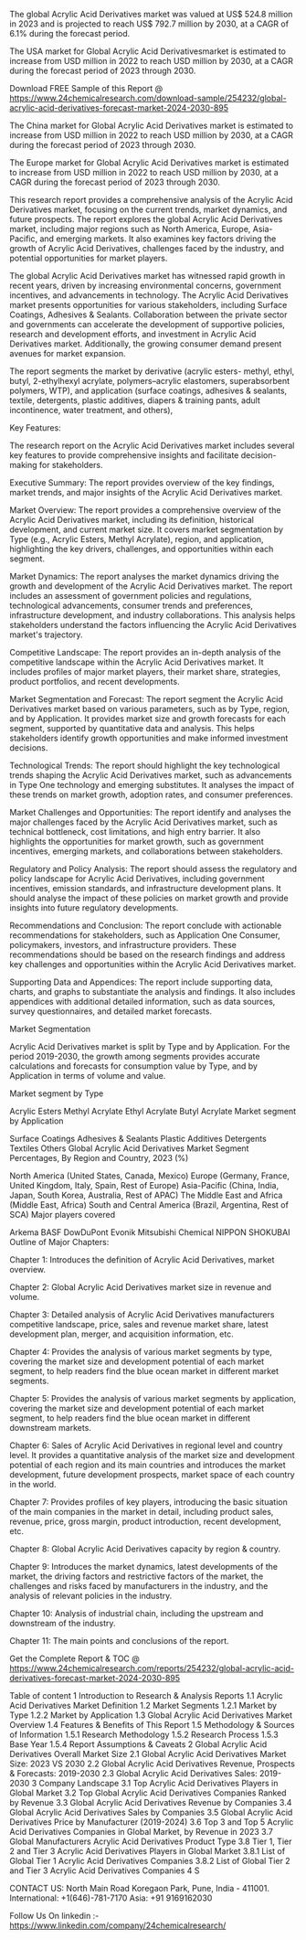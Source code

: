 The global Acrylic Acid Derivatives market was valued at US$ 524.8 million in 2023 and is projected to reach US$ 792.7 million by 2030, at a CAGR of 6.1% during the forecast period.

The USA market for Global  Acrylic Acid Derivativesmarket is estimated to increase from USD million in 2022 to reach USD million by 2030, at a CAGR during the forecast period of 2023 through 2030.

Download FREE Sample of this Report @ https://www.24chemicalresearch.com/download-sample/254232/global-acrylic-acid-derivatives-forecast-market-2024-2030-895

The China market for Global  Acrylic Acid Derivatives market is estimated to increase from USD million in 2022 to reach USD million by 2030, at a CAGR during the forecast period of 2023 through 2030.

The Europe market for Global  Acrylic Acid Derivatives market is estimated to increase from USD million in 2022 to reach USD million by 2030, at a CAGR during the forecast period of 2023 through 2030.

This research report provides a comprehensive analysis of the Acrylic Acid Derivatives market, focusing on the current trends, market dynamics, and future prospects. The report explores the global Acrylic Acid Derivatives market, including major regions such as North America, Europe, Asia-Pacific, and emerging markets. It also examines key factors driving the growth of Acrylic Acid Derivatives, challenges faced by the industry, and potential opportunities for market players.

The global Acrylic Acid Derivatives market has witnessed rapid growth in recent years, driven by increasing environmental concerns, government incentives, and advancements in technology. The Acrylic Acid Derivatives market presents opportunities for various stakeholders, including Surface Coatings, Adhesives & Sealants. Collaboration between the private sector and governments can accelerate the development of supportive policies, research and development efforts, and investment in Acrylic Acid Derivatives market. Additionally, the growing consumer demand present avenues for market expansion.

The report segments the market by derivative (acrylic esters- methyl, ethyl, butyl, 2-ethylhexyl acrylate, polymers–acrylic elastomers, superabsorbent polymers, WTP), and application (surface coatings, adhesives & sealants, textile, detergents, plastic additives, diapers & training pants, adult incontinence, water treatment, and others),

Key Features:

The research report on the Acrylic Acid Derivatives market includes several key features to provide comprehensive insights and facilitate decision-making for stakeholders.

Executive Summary: The report provides overview of the key findings, market trends, and major insights of the Acrylic Acid Derivatives market.

Market Overview: The report provides a comprehensive overview of the Acrylic Acid Derivatives market, including its definition, historical development, and current market size. It covers market segmentation by Type (e.g., Acrylic Esters, Methyl Acrylate), region, and application, highlighting the key drivers, challenges, and opportunities within each segment.

Market Dynamics: The report analyses the market dynamics driving the growth and development of the Acrylic Acid Derivatives market. The report includes an assessment of government policies and regulations, technological advancements, consumer trends and preferences, infrastructure development, and industry collaborations. This analysis helps stakeholders understand the factors influencing the Acrylic Acid Derivatives market's trajectory.

Competitive Landscape: The report provides an in-depth analysis of the competitive landscape within the Acrylic Acid Derivatives market. It includes profiles of major market players, their market share, strategies, product portfolios, and recent developments.

Market Segmentation and Forecast: The report segment the Acrylic Acid Derivatives market based on various parameters, such as by Type, region, and by Application. It provides market size and growth forecasts for each segment, supported by quantitative data and analysis. This helps stakeholders identify growth opportunities and make informed investment decisions.

Technological Trends: The report should highlight the key technological trends shaping the Acrylic Acid Derivatives market, such as advancements in Type One technology and emerging substitutes. It analyses the impact of these trends on market growth, adoption rates, and consumer preferences.

Market Challenges and Opportunities: The report identify and analyses the major challenges faced by the Acrylic Acid Derivatives market, such as technical bottleneck, cost limitations, and high entry barrier. It also highlights the opportunities for market growth, such as government incentives, emerging markets, and collaborations between stakeholders.

Regulatory and Policy Analysis: The report should assess the regulatory and policy landscape for Acrylic Acid Derivatives, including government incentives, emission standards, and infrastructure development plans. It should analyse the impact of these policies on market growth and provide insights into future regulatory developments.

Recommendations and Conclusion: The report conclude with actionable recommendations for stakeholders, such as Application One Consumer, policymakers, investors, and infrastructure providers. These recommendations should be based on the research findings and address key challenges and opportunities within the Acrylic Acid Derivatives market.

Supporting Data and Appendices: The report include supporting data, charts, and graphs to substantiate the analysis and findings. It also includes appendices with additional detailed information, such as data sources, survey questionnaires, and detailed market forecasts.

Market Segmentation

Acrylic Acid Derivatives market is split by Type and by Application. For the period 2019-2030, the growth among segments provides accurate calculations and forecasts for consumption value by Type, and by Application in terms of volume and value.

Market segment by Type

Acrylic Esters
Methyl Acrylate
Ethyl Acrylate
Butyl Acrylate
Market segment by Application

Surface Coatings
Adhesives & Sealants
Plastic Additives
Detergents
Textiles
Others
Global Acrylic Acid Derivatives Market Segment Percentages, By Region and Country, 2023 (%)

North America (United States, Canada, Mexico)
Europe (Germany, France, United Kingdom, Italy, Spain, Rest of Europe)
Asia-Pacific (China, India, Japan, South Korea, Australia, Rest of APAC)
The Middle East and Africa (Middle East, Africa)
South and Central America (Brazil, Argentina, Rest of SCA)
Major players covered

Arkema
BASF
DowDuPont
Evonik
Mitsubishi Chemical
NIPPON SHOKUBAI
Outline of Major Chapters:

Chapter 1: Introduces the definition of Acrylic Acid Derivatives, market overview.

Chapter 2: Global Acrylic Acid Derivatives market size in revenue and volume.

Chapter 3: Detailed analysis of Acrylic Acid Derivatives manufacturers competitive landscape, price, sales and revenue market share, latest development plan, merger, and acquisition information, etc.

Chapter 4: Provides the analysis of various market segments by type, covering the market size and development potential of each market segment, to help readers find the blue ocean market in different market segments.

Chapter 5: Provides the analysis of various market segments by application, covering the market size and development potential of each market segment, to help readers find the blue ocean market in different downstream markets.

Chapter 6: Sales of Acrylic Acid Derivatives in regional level and country level. It provides a quantitative analysis of the market size and development potential of each region and its main countries and introduces the market development, future development prospects, market space of each country in the world.

Chapter 7: Provides profiles of key players, introducing the basic situation of the main companies in the market in detail, including product sales, revenue, price, gross margin, product introduction, recent development, etc.

Chapter 8: Global Acrylic Acid Derivatives capacity by region & country.

Chapter 9: Introduces the market dynamics, latest developments of the market, the driving factors and restrictive factors of the market, the challenges and risks faced by manufacturers in the industry, and the analysis of relevant policies in the industry.

Chapter 10: Analysis of industrial chain, including the upstream and downstream of the industry.

Chapter 11: The main points and conclusions of the report.

Get the Complete Report & TOC @ https://www.24chemicalresearch.com/reports/254232/global-acrylic-acid-derivatives-forecast-market-2024-2030-895

Table of content
1 Introduction to Research & Analysis Reports
1.1 Acrylic Acid Derivatives Market Definition
1.2 Market Segments
1.2.1 Market by Type
1.2.2 Market by Application
1.3 Global Acrylic Acid Derivatives Market Overview
1.4 Features & Benefits of This Report
1.5 Methodology & Sources of Information
1.5.1 Research Methodology
1.5.2 Research Process
1.5.3 Base Year
1.5.4 Report Assumptions & Caveats
2 Global Acrylic Acid Derivatives Overall Market Size
2.1 Global Acrylic Acid Derivatives Market Size: 2023 VS 2030
2.2 Global Acrylic Acid Derivatives Revenue, Prospects & Forecasts: 2019-2030
2.3 Global Acrylic Acid Derivatives Sales: 2019-2030
3 Company Landscape
3.1 Top Acrylic Acid Derivatives Players in Global Market
3.2 Top Global Acrylic Acid Derivatives Companies Ranked by Revenue
3.3 Global Acrylic Acid Derivatives Revenue by Companies
3.4 Global Acrylic Acid Derivatives Sales by Companies
3.5 Global Acrylic Acid Derivatives Price by Manufacturer (2019-2024)
3.6 Top 3 and Top 5 Acrylic Acid Derivatives Companies in Global Market, by Revenue in 2023
3.7 Global Manufacturers Acrylic Acid Derivatives Product Type
3.8 Tier 1, Tier 2 and Tier 3 Acrylic Acid Derivatives Players in Global Market
3.8.1 List of Global Tier 1 Acrylic Acid Derivatives Companies
3.8.2 List of Global Tier 2 and Tier 3 Acrylic Acid Derivatives Companies
4 S

CONTACT US:
North Main Road Koregaon Park, Pune, India - 411001.
International: +1(646)-781-7170
Asia: +91 9169162030

Follow Us On linkedin :- https://www.linkedin.com/company/24chemicalresearch/
